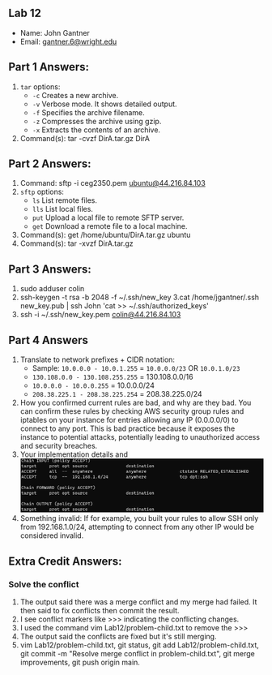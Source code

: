 ## Lab 12

- Name: John Gantner
- Email: gantner.6@wright.edu

## Part 1 Answers:

1. `tar` options:
   - `-c` Creates a new archive.
   - `-v` Verbose mode. It shows detailed output.
   - `-f` Specifies the archive filename.
   - `-z` Compresses the archive using gzip.
   - `-x` Extracts the contents of an archive.
2. Command(s): tar -cvzf DirA.tar.gz DirA

## Part 2 Answers:

1. Command: sftp -i ceg2350.pem ubuntu@44.216.84.103
2. `sftp` options:
   - `ls` List remote files.
   - `lls` List local files.
   - `put` Upload a local file to remote SFTP server.
   - `get` Download a remote file to a local machine.
3. Command(s): get /home/ubuntu/DirA.tar.gz ubuntu
4. Command(s): tar -xvzf DirA.tar.gz

## Part 3 Answers:

1. sudo adduser colin
2. ssh-keygen -t rsa -b 2048 -f ~/.ssh/new_key
3.cat /home/jgantner/.ssh new_key.pub | ssh John 'cat >> ~/.ssh/authorized_keys'
4. ssh -i ~/.ssh/new_key.pem colin@44.216.84.103

## Part 4 Answers

1. Translate to network prefixes + CIDR notation:
   - Sample: `10.0.0.0 - 10.0.1.255` = `10.0.0.0/23` OR `10.0.1.0/23`
   - `130.108.0.0 - 130.108.255.255` = 130.108.0.0/16
   - `10.0.0.0 - 10.0.0.255` = 10.0.0.0/24
   - `208.38.225.1 - 208.38.225.254` = 208.38.225.0/24
2. How you confirmed current rules are bad, and why are they bad. You can confirm these rules by checking AWS security group rules and iptables on your instance for entries allowing any IP (0.0.0.0/0) to connect to any port. This is bad practice because it exposes the instance to potential attacks, potentially leading to unauthorized access and security breaches.
3. Your implementation details and ![Screenshot](Screenshot.png)
4. Something invalid: If for example, you built your rules to allow SSH only from 192.168.1.0/24, attempting to connect from any other IP would be considered invalid. 

## Extra Credit Answers:

### Solve the conflict

1. The output said there was a merge conflict and my merge had failed. It then said to fix conflicts then commit the result.
2. I see conflict markers like >>> indicating the conflicting changes.
3. I used the command vim Lab12/problem-child.txt to remove the >>>
4. The output said the conflicts are fixed but it's still merging. 
5. vim Lab12/problem-child.txt, git status, git add Lab12/problem-child.txt,
git commit -m "Resolve merge conflict in problem-child.txt", git merge improvements, git push origin main.


